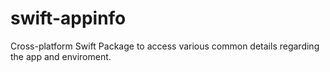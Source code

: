 # swift-appinfo
Cross-platform Swift Package to access various common details regarding the app and enviroment.
